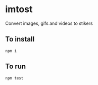 # imtost

Convert images, gifs and videos to stikers

## To install

`npm i`

## To run

`npm test`
